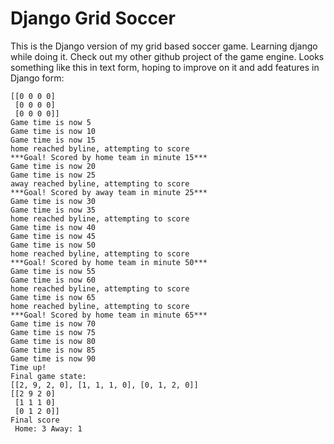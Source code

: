 # Django Grid Soccer

This is the Django version of my grid based soccer game. Learning django while doing it. Check out my other github project of the game engine. Looks something like this in text form, hoping to improve on it and add features in Django form:

    [[0 0 0 0]
     [0 0 0 0]
     [0 0 0 0]]
    Game time is now 5
    Game time is now 10
    Game time is now 15
    home reached byline, attempting to score
    ***Goal! Scored by home team in minute 15***
    Game time is now 20
    Game time is now 25
    away reached byline, attempting to score
    ***Goal! Scored by away team in minute 25***
    Game time is now 30
    Game time is now 35
    home reached byline, attempting to score
    Game time is now 40
    Game time is now 45
    Game time is now 50
    home reached byline, attempting to score
    ***Goal! Scored by home team in minute 50***
    Game time is now 55
    Game time is now 60
    home reached byline, attempting to score
    Game time is now 65
    home reached byline, attempting to score
    ***Goal! Scored by home team in minute 65***
    Game time is now 70
    Game time is now 75
    Game time is now 80
    Game time is now 85
    Game time is now 90
    Time up!
    Final game state:
    [[2, 9, 2, 0], [1, 1, 1, 0], [0, 1, 2, 0]]
    [[2 9 2 0]
     [1 1 1 0]
     [0 1 2 0]]
    Final score
     Home: 3 Away: 1